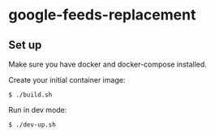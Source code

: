 # google-feeds-replacement

## Set up

Make sure you have docker and docker-compose installed.

Create your initial container image:

```
$ ./build.sh
```

Run in dev mode:

```
$ ./dev-up.sh
```

